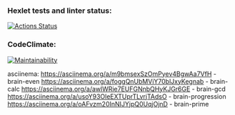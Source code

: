 ### Hexlet tests and linter status:
[![Actions Status](https://github.com/SergeevaEA/frontend-project-44/workflows/hexlet-check/badge.svg)](https://github.com/SergeevaEA/frontend-project-44/actions)
### CodeClimate:
[![Maintainability](https://api.codeclimate.com/v1/badges/81540f3f279cbcf5f6cc/maintainability)](https://codeclimate.com/github/SergeevaEA/frontend-project-44/maintainability)

asciinema:
https://asciinema.org/a/m9bmsexSzOmPyev4BgwAa7VfH - brain-even
https://asciinema.org/a/foggQnUbMViY70blJxyKegnab - brain-calc
https://asciinema.org/a/awlWRie7EUFGNnbQHyKJGr6GE - brain-gcd
https://asciinema.org/a/usoY93OleEXTUprTLvrjTAdsO - brain-progression
https://asciinema.org/a/oAFvzm20InNIJYjpQ0UqjOjnD - brain-prime